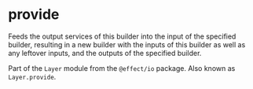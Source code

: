 # provide

Feeds the output services of this builder into the input of the specified
builder, resulting in a new builder with the inputs of this builder as
well as any leftover inputs, and the outputs of the specified builder.

Part of the `Layer` module from the `@effect/io` package. Also known as `Layer.provide`.
